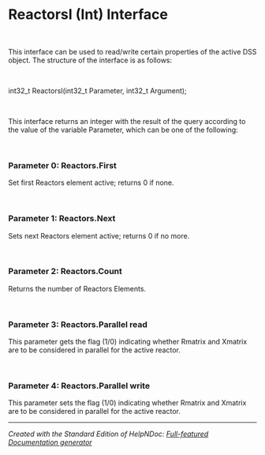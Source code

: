 # ReactorsI (Int) Interface

&nbsp;

This interface can be used to read/write certain properties of the active DSS object. The structure of the interface is as follows:

&nbsp;

int32\_t ReactorsI(int32\_t Parameter, int32\_t Argument);

&nbsp;

This interface returns an integer with the result of the query according to the value of the variable Parameter, which can be one of the following:

&nbsp;

### Parameter 0: Reactors.First

Set first Reactors element active; returns 0 if none.

&nbsp;

### Parameter 1: Reactors.Next

Sets next Reactors element active; returns 0 if no more.

&nbsp;

### Parameter 2: Reactors.Count

Returns the number of Reactors Elements.

&nbsp;

### Parameter 3: Reactors.Parallel read

This parameter gets the flag (1/0) indicating whether Rmatrix and Xmatrix are to be considered in parallel for the active reactor.

&nbsp;

### Parameter 4: Reactors.Parallel write

This parameter sets the flag (1/0) indicating whether Rmatrix and Xmatrix are to be considered in parallel for the active reactor.


***
_Created with the Standard Edition of HelpNDoc: [Full-featured Documentation generator](<https://www.helpndoc.com>)_

